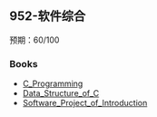 ## 952-软件综合
预期：60/100


### Books
* [C_Programming](/books/C_Programming.md)
* [Data_Structure_of_C](/books/Data_Structure_of_C.md)
* [Software_Project_of_Introduction](/books/Software_Project_of_Introduction.md)